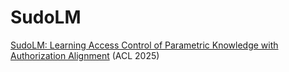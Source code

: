 # SudoLM

[SudoLM: Learning Access Control of Parametric Knowledge with Authorization Alignment](https://arxiv.org/pdf/2410.14676) (ACL 2025)